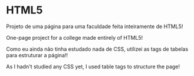 # HTML5
Projeto de uma página para uma faculdade feita inteiramente de HTML5! 

One-page project for a college made entirely of HTML5!

Como eu ainda não tinha estudado nada de CSS, utilizei as tags de tabelas para estruturar a página!!

As I hadn't studied any CSS yet, I used table tags to structure the page!
